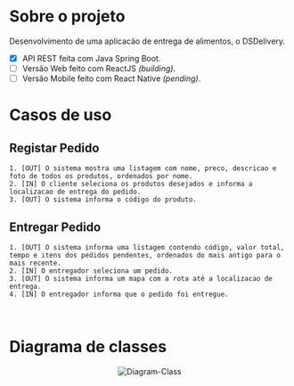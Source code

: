 # Sobre o projeto
Desenvolvimento de uma aplicacão de entrega de alimentos, o DSDelivery.
 - [x] API REST feita com Java Spring Boot.
 - [ ] Versão Web feito com ReactJS <i>(building)</i>.
 - [ ] Versão Mobile feito com React Native <i>(pending)</i>.

# Casos de uso

## Registar Pedido
	1. [OUT] O sistema mostra uma listagem com nome, preco, descricao e foto de todos os produtos, ordenados por nome.
	2. [IN] O cliente seleciona os produtos desejados e informa a localizacao de entrega do pedido.
	3. [OUT] O sistema informa o código do produto.

## Entregar Pedido
	1. [OUT] O sistema informa uma listagem contendo código, valor total, tempo e itens dos pedidos pendentes, ordenados do mais antigo para o mais recente.
	2. [IN] O entregador seleciona um pedido.
	3. [OUT] O sistema informa um mapa com a rota até a localizacao de entrega.
	4. [IN] O entregador informa que o pedido foi entregue.

</br>

# Diagrama de classes
<p align="center">
  <img src="https://i.ibb.co/r4JF435/Diagram-Class.png" alt="Diagram-Class" border="0">
</p>
